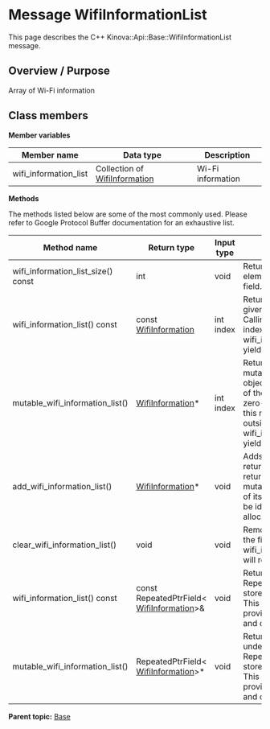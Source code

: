 # Message WifiInformationList

This page describes the C++ Kinova::Api::Base::WifiInformationList message.

## Overview / Purpose

Array of Wi-Fi information

## Class members

 **Member variables** 

|Member name|Data type|Description|
|-----------|---------|-----------|
|wifi\_information\_list|Collection of [WifiInformation](msg_Base_WifiInformation.md#)|Wi-Fi information|

 **Methods** 

The methods listed below are some of the most commonly used. Please refer to Google Protocol Buffer documentation for an exhaustive list.

|Method name|Return type|Input type|Description|
|-----------|-----------|----------|-----------|
|wifi\_information\_list\_size\(\) const|int|void|Returns the number of elements currently in the field.|
|wifi\_information\_list\(\) const|const [WifiInformation](msg_Base_WifiInformation.md#)|int index|Returns the element at the given zero-based index. Calling this method with index outside of \[0, wifi\_information\_list\_size\(\)\) yields undefined behavior.|
|mutable\_wifi\_information\_list\(\)| [WifiInformation](msg_Base_WifiInformation.md#)\*|int index|Returns a pointer to the mutable [WifiInformation](msg_Base_WifiInformation.md#) object that stores the value of the element at the given zero-based index. Calling this method with index outside of \[0, wifi\_information\_list\_size\(\)\) yields undefined behavior.|
|add\_wifi\_information\_list\(\)| [WifiInformation](msg_Base_WifiInformation.md#)\*|void|Adds a new element and returns a pointer to it. The returned [WifiInformation](msg_Base_WifiInformation.md#) is mutable and will have none of its fields set \(i.e. it will be identical to a newly-allocated [WifiInformation](msg_Base_WifiInformation.md#)\).|
|clear\_wifi\_information\_list\(\)|void|void|Removes all elements from the field. After calling this, wifi\_information\_list\_size\(\) will return zero.|
|wifi\_information\_list\(\) const|const RepeatedPtrField< [WifiInformation](msg_Base_WifiInformation.md#)\>&|void|Returns the underlying RepeatedPtrField that stores the field's elements. This container class provides STL-like iterators and other methods.|
|mutable\_wifi\_information\_list\(\)|RepeatedPtrField< [WifiInformation](msg_Base_WifiInformation.md#)\>\*|void|Returns a pointer to the underlying mutable RepeatedPtrField that stores the field's elements. This container class provides STL-like iterators and other methods.|

**Parent topic:** [Base](../references/summary_Base.md)

